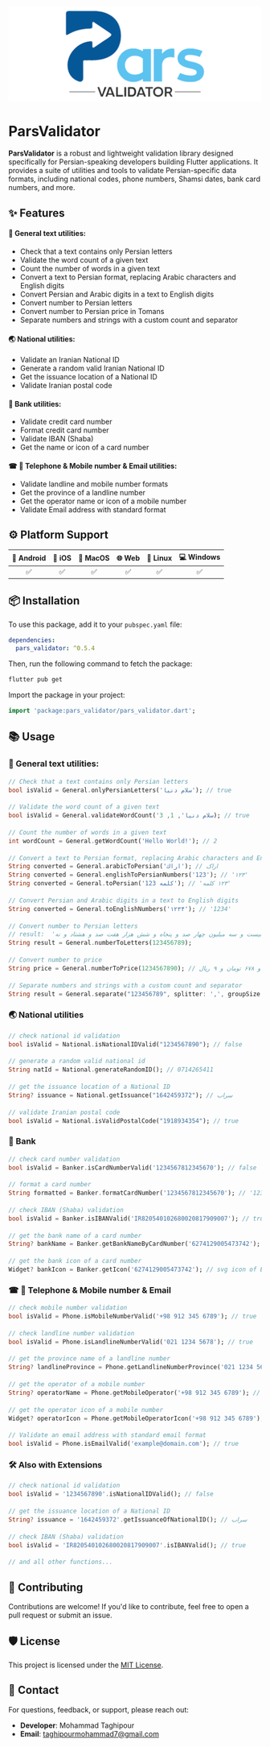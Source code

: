 ![](https://github.com/MohammadTaghipour/pars_validator/blob/master/img/logo.png)

# ParsValidator
**ParsValidator** is a robust and lightweight validation library designed specifically for Persian-speaking developers building Flutter applications. It provides a suite of utilities and tools to validate Persian-specific data formats, including national codes, phone numbers, Shamsi dates, bank card numbers, and more.

## ✨ Features

#### 🌌 General text utilities:

- Check that a text contains only Persian letters
- Validate the word count of a given text
- Count the number of words in a given text
- Convert a text to Persian format, replacing Arabic characters and English digits
- Convert Persian and Arabic digits in a text to English digits
- Convert number to Persian letters
- Convert number to Persian price in Tomans
- Separate numbers and strings with a custom count and separator

#### 🌏 National utilities:
- Validate an Iranian National ID
- Generate a random valid Iranian National ID
- Get the issuance location of a National ID
- Validate Iranian postal code

#### 🏦 Bank utilities:

- Validate credit card number
- Format credit card number
- Validate IBAN (Shaba)
- Get the name or icon of a card number

#### ☎ 📱 Telephone & Mobile number & Email utilities:

- Validate landline and mobile number formats
- Get the province of a landline number
- Get the operator name or icon of a mobile number
- Validate Email address with standard format

## ⚙ Platform Support

| 📱 Android | 🍎 iOS | 🍏 MacOS | 🌐 Web | 🐧 Linux | 💻 Windows |
|:----------:|:------:|:--------:|:------:|:--------:|:----------:|
|     ✅      |   ✅    |    ✅     |   ✅    |    ✅     |     ✅      |

## 📦 Installation

To use this package, add it to your `pubspec.yaml` file:

```yaml
dependencies:
  pars_validator: ^0.5.4
```

Then, run the following command to fetch the package:

```bash
flutter pub get
```

Import the package in your project:

```dart
import 'package:pars_validator/pars_validator.dart';
```


## 📚 Usage

### 🌌 General text utilities:

```dart
// Check that a text contains only Persian letters
bool isValid = General.onlyPersianLetters('سلام دنیا'); // true

// Validate the word count of a given text
bool isValid = General.validateWordCount('سلام دنیا', 1, 3); // true

// Count the number of words in a given text
int wordCount = General.getWordCount('Hello World!'); // 2

// Convert a text to Persian format, replacing Arabic characters and English digits
String converted = General.arabicToPersian('اراك'); // اراک
String converted = General.englishToPersianNumbers('123'); // '۱۲۳'
String converted = General.toPersian('123 كلمه'); // '۱۲۳ کلمه'

// Convert Persian and Arabic digits in a text to English digits
String converted = General.toEnglishNumbers('۱۲۳۴'); // '1234'

// Convert number to Persian letters
// result:  'یک صد و بیست و سه میلیون چهار صد و پنجاه و شش هزار هفت صد و هشتاد و نه'
String result = General.numberToLetters(123456789);

// Convert number to price
String price = General.numberToPrice(1234567890); // خروجی: ۱۲ میلیون و ۳۴۵ هزار و ۶۷۸ تومان و ۹ ریال

// Separate numbers and strings with a custom count and separator
String result = General.separate("123456789", splitter: ',', groupSize: 3); // "123,456,789"
```

### 🌏 National utilities
```dart
// check national id validation
bool isValid = National.isNationalIDValid("1234567890"); // false

// generate a random valid national id
String natId = National.generateRandomID(); // 0714265411

// get the issuance location of a National ID
String? issuance = National.getIssuance("1642459372"); // سراب

// validate Iranian postal code
bool isValid = National.isValidPostalCode("1918934354"); // true
```

### 🏦 Bank

```dart
// check card number validation
bool isValid = Banker.isCardNumberValid('1234567812345670'); // false

// format a card number
String formatted = Banker.formatCardNumber('1234567812345670'); // '1234 5678 1234 5670'

// check IBAN (Shaba) validation
bool isValid = Banker.isIBANValid('IR820540102680020817909007'); // true

// get the bank name of a card number
String? bankName = Banker.getBankNameByCardNumber('6274129005473742'); // اقتصاد نوین

// get the bank icon of a card number
Widget? bankIcon = Banker.getIcon('6274129005473742'); // svg icon of Eghtesad Novin bank
```

### ☎ 📱 Telephone & Mobile number & Email

```dart
// check mobile number validation
bool isValid = Phone.isMobileNumberValid('+98 912 345 6789'); // true

// check landline number validation
bool isValid = Phone.isLandlineNumberValid('021 1234 5678'); // true

// get the province name of a landline number
String? landlineProvince = Phone.getLandlineNumberProvince('021 1234 5678'); // 'تهران'

// get the operator of a mobile number
String? operatorName = Phone.getMobileOperator('+98 912 345 6789'); // 'همراه اول'

// get the operator icon of a mobile number
Widget? operatorIcon = Phone.getMobileOperatorIcon('+98 912 345 6789'); // Hamrah-Avval icon widget

// Validate an email address with standard email format
bool isValid = Phone.isEmailValid('example@domain.com'); // true
```

### 🛠 Also with Extensions

```dart
// check national id validation
bool isValid = '1234567890'.isNationalIDValid(); // false

// get the issuance location of a National ID
String? issuance = '1642459372'.getIssuanceOfNationalID(); // سراب

// check IBAN (Shaba) validation
bool isValid = 'IR820540102680020817909007'.isIBANValid(); // true

// and all other functions...
```

## 🤝 Contributing

Contributions are welcome! If you'd like to contribute, feel free to open a pull request or submit
an issue.

## 🛡️ License

This project is licensed under the [MIT License](https://mit-license.org/).

## 📧 Contact

For questions, feedback, or support, please reach out:

- **Developer**: Mohammad Taghipour
- **Email**: taghipourmohammad7@gmail.com
